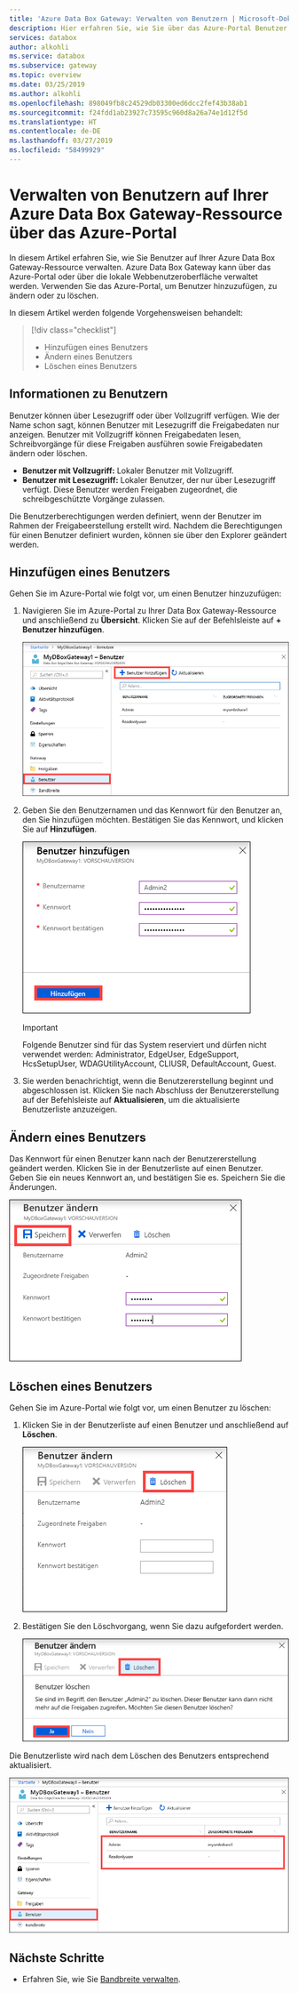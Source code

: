 ```yaml
---
title: 'Azure Data Box Gateway: Verwalten von Benutzern | Microsoft-Dokumentation'
description: Hier erfahren Sie, wie Sie über das Azure-Portal Benutzer auf Ihrer Azure Data Box Gateway-Ressource verwalten.
services: databox
author: alkohli
ms.service: databox
ms.subservice: gateway
ms.topic: overview
ms.date: 03/25/2019
ms.author: alkohli
ms.openlocfilehash: 898049fb8c24529db03300ed6dcc2fef43b38ab1
ms.sourcegitcommit: f24fdd1ab23927c73595c960d8a26a74e1d12f5d
ms.translationtype: HT
ms.contentlocale: de-DE
ms.lasthandoff: 03/27/2019
ms.locfileid: "58499929"
---
```

# <a name="use-the-azure-portal-to-manage-users-on-your-azure-data-box-gateway"></a>Verwalten von Benutzern auf Ihrer Azure Data Box Gateway-Ressource über das Azure-Portal 

In diesem Artikel erfahren Sie, wie Sie Benutzer auf Ihrer Azure Data Box Gateway-Ressource verwalten. Azure Data Box Gateway kann über das Azure-Portal oder über die lokale Webbenutzeroberfläche verwaltet werden. Verwenden Sie das Azure-Portal, um Benutzer hinzuzufügen, zu ändern oder zu löschen.

In diesem Artikel werden folgende Vorgehensweisen behandelt:

> [!div class="checklist"]
> * Hinzufügen eines Benutzers
> * Ändern eines Benutzers
> * Löschen eines Benutzers 

## <a name="about-users"></a>Informationen zu Benutzern

Benutzer können über Lesezugriff oder über Vollzugriff verfügen. Wie der Name schon sagt, können Benutzer mit Lesezugriff die Freigabedaten nur anzeigen. Benutzer mit Vollzugriff können Freigabedaten lesen, Schreibvorgänge für diese Freigaben ausführen sowie Freigabedaten ändern oder löschen. 

 - **Benutzer mit Vollzugriff:** Lokaler Benutzer mit Vollzugriff. 
 - **Benutzer mit Lesezugriff:** Lokaler Benutzer, der nur über Lesezugriff verfügt. Diese Benutzer werden Freigaben zugeordnet, die schreibgeschützte Vorgänge zulassen.

Die Benutzerberechtigungen werden definiert, wenn der Benutzer im Rahmen der Freigabeerstellung erstellt wird. Nachdem die Berechtigungen für einen Benutzer definiert wurden, können sie über den Explorer geändert werden. 


## <a name="add-a-user"></a>Hinzufügen eines Benutzers

Gehen Sie im Azure-Portal wie folgt vor, um einen Benutzer hinzuzufügen:

1. Navigieren Sie im Azure-Portal zu Ihrer Data Box Gateway-Ressource und anschließend zu **Übersicht**. Klicken Sie auf der Befehlsleiste auf **+ Benutzer hinzufügen**.

    ![Klicken auf „Benutzer hinzufügen“](media/data-box-gateway-manage-users/add-user-1.png)

2. Geben Sie den Benutzernamen und das Kennwort für den Benutzer an, den Sie hinzufügen möchten. Bestätigen Sie das Kennwort, und klicken Sie auf **Hinzufügen**.

    ![Klicken auf „Benutzer hinzufügen“](media/data-box-gateway-manage-users/add-user-2.png)

    > [!IMPORTANT] 
    > Folgende Benutzer sind für das System reserviert und dürfen nicht verwendet werden: Administrator, EdgeUser, EdgeSupport, HcsSetupUser, WDAGUtilityAccount, CLIUSR, DefaultAccount, Guest.  

3. Sie werden benachrichtigt, wenn die Benutzererstellung beginnt und abgeschlossen ist. Klicken Sie nach Abschluss der Benutzererstellung auf der Befehlsleiste auf **Aktualisieren**, um die aktualisierte Benutzerliste anzuzeigen.


## <a name="modify-user"></a>Ändern eines Benutzers

Das Kennwort für einen Benutzer kann nach der Benutzererstellung geändert werden. Klicken Sie in der Benutzerliste auf einen Benutzer. Geben Sie ein neues Kennwort an, und bestätigen Sie es. Speichern Sie die Änderungen.
 
![Ändern eines Benutzers](media/data-box-gateway-manage-users/modify-user-1.png)


## <a name="delete-a-user"></a>Löschen eines Benutzers

Gehen Sie im Azure-Portal wie folgt vor, um einen Benutzer zu löschen:

1. Klicken Sie in der Benutzerliste auf einen Benutzer und anschließend auf **Löschen**.  

   ![Löschen eines Benutzers](media/data-box-gateway-manage-users/delete-user-1.png)

2. Bestätigen Sie den Löschvorgang, wenn Sie dazu aufgefordert werden. 

   ![Löschen eines Benutzers](media/data-box-gateway-manage-users/delete-user-2.png)

Die Benutzerliste wird nach dem Löschen des Benutzers entsprechend aktualisiert.

![Löschen eines Benutzers](media/data-box-gateway-manage-users/delete-user-3.png)


## <a name="next-steps"></a>Nächste Schritte

- Erfahren Sie, wie Sie [Bandbreite verwalten](data-box-gateway-manage-bandwidth-schedules.md).
